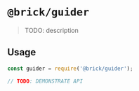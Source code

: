 # `@brick/guider`

> TODO: description

## Usage

```js
const guider = require('@brick/guider');

// TODO: DEMONSTRATE API
```
